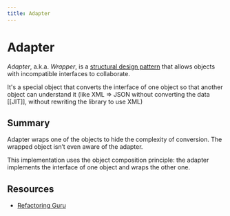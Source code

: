 ```yaml
---
title: Adapter
---
```

# Adapter

_Adapter_, a.k.a. _Wrapper_, is a [structural design pattern](Knowledge/Design-Patterns/_index.md) that allows objects with incompatible interfaces to collaborate.

It's a special object that converts the interface of one object so that another object can understand it (like XML => JSON without converting the data [[JIT]], without rewriting the library to use XML)

## Summary

Adapter wraps one of the objects to hide the complexity of conversion. The wrapped object isn’t even aware of the adapter.

This implementation uses the object composition principle: the adapter implements the interface of one object and wraps the other one.

## Resources
- [Refactoring Guru](https://refactoring.guru/design-patterns/adapter)
